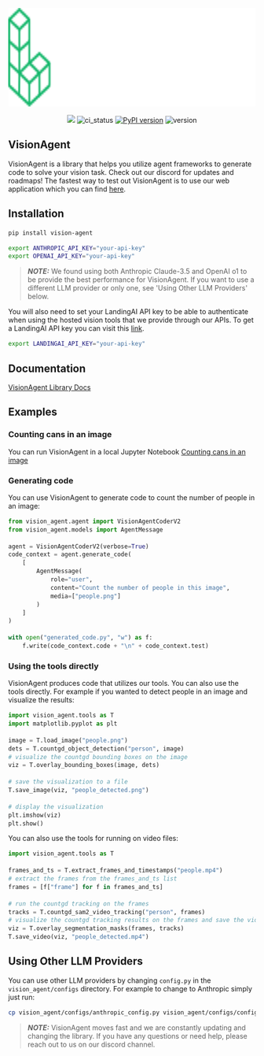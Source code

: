<div align="center">
    <picture>
        <source media="(prefers-color-scheme: dark)" srcset="https://github.com/landing-ai/vision-agent/blob/main/assets/logo_light.svg?raw=true">
        <source media="(prefers-color-scheme: light)" srcset="https://github.com/landing-ai/vision-agent/blob/main/assets/logo_dark.svg?raw=true">
        <img alt="VisionAgent" height="200px" src="https://github.com/landing-ai/vision-agent/blob/main/assets/logo_light.svg?raw=true">
    </picture>

[![](https://dcbadge.vercel.app/api/server/wPdN8RCYew?compact=true&style=flat)](https://discord.gg/wPdN8RCYew)
![ci_status](https://github.com/landing-ai/vision-agent/actions/workflows/ci_cd.yml/badge.svg)
[![PyPI version](https://badge.fury.io/py/vision-agent.svg)](https://badge.fury.io/py/vision-agent)
![version](https://img.shields.io/pypi/pyversions/vision-agent)
</div>

## VisionAgent
VisionAgent is a library that helps you utilize agent frameworks to generate code to
solve your vision task. Check out our discord for updates and roadmaps! The fastest
way to test out VisionAgent is to use our web application which you can find [here](https://va.landing.ai/).

## Installation
```bash
pip install vision-agent
```

```bash
export ANTHROPIC_API_KEY="your-api-key"
export OPENAI_API_KEY="your-api-key"
```

> **_NOTE:_** We found using both Anthropic Claude-3.5 and OpenAI o1 to be provide the best performance for VisionAgent. If you want to use a different LLM provider or only one, see 'Using Other LLM Providers' below.

You will also need to set your LandingAI API key to be able to authenticate when using the hosted vision tools that we provide through our APIs. To get a LandingAI API key you can visit this [link](https://va.landing.ai/account/api-key).

```bash
export LANDINGAI_API_KEY="your-api-key"
```

## Documentation

[VisionAgent Library Docs](https://landing-ai.github.io/vision-agent/)

## Examples
### Counting cans in an image
You can run VisionAgent in a local Jupyter Notebook [Counting cans in an image](https://github.com/landing-ai/vision-agent/blob/main/examples/notebooks/counting_cans.ipynb)

### Generating code
You can use VisionAgent to generate code to count the number of people in an image:
```python
from vision_agent.agent import VisionAgentCoderV2
from vision_agent.models import AgentMessage

agent = VisionAgentCoderV2(verbose=True)
code_context = agent.generate_code(
    [
        AgentMessage(
            role="user",
            content="Count the number of people in this image",
            media=["people.png"]
        )
    ]
)

with open("generated_code.py", "w") as f:
    f.write(code_context.code + "\n" + code_context.test)
```

### Using the tools directly
VisionAgent produces code that utilizes our tools. You can also use the tools directly.
For example if you wanted to detect people in an image and visualize the results:
```python
import vision_agent.tools as T
import matplotlib.pyplot as plt

image = T.load_image("people.png")
dets = T.countgd_object_detection("person", image)
# visualize the countgd bounding boxes on the image
viz = T.overlay_bounding_boxes(image, dets)

# save the visualization to a file
T.save_image(viz, "people_detected.png")

# display the visualization
plt.imshow(viz)
plt.show()
```

You can also use the tools for running on video files:
```python
import vision_agent.tools as T

frames_and_ts = T.extract_frames_and_timestamps("people.mp4")
# extract the frames from the frames_and_ts list
frames = [f["frame"] for f in frames_and_ts]

# run the countgd tracking on the frames
tracks = T.countgd_sam2_video_tracking("person", frames)
# visualize the countgd tracking results on the frames and save the video
viz = T.overlay_segmentation_masks(frames, tracks)
T.save_video(viz, "people_detected.mp4")
```

## Using Other LLM Providers
You can use other LLM providers by changing `config.py` in the `vision_agent/configs`
directory. For example to change to Anthropic simply just run:
```bash
cp vision_agent/configs/anthropic_config.py vision_agent/configs/config.py
```

> **_NOTE:_** VisionAgent moves fast and we are constantly updating and changing the library. If you have any questions or need help, please reach out to us on our discord channel.
